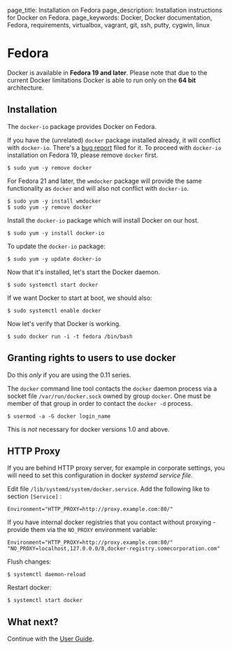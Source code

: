 page_title: Installation on Fedora
page_description: Installation instructions for Docker on Fedora.
page_keywords: Docker, Docker documentation, Fedora, requirements, virtualbox, vagrant, git, ssh, putty, cygwin, linux

# Fedora

Docker is available in **Fedora 19 and later**. Please note that due to
the current Docker limitations Docker is able to run only on the **64
bit** architecture.

## Installation

The `docker-io` package provides Docker on Fedora.

If you have the (unrelated) `docker` package installed already, it will
conflict with `docker-io`. There's a [bug
report](https://bugzilla.redhat.com/show_bug.cgi?id=1043676) filed for
it. To proceed with `docker-io` installation on Fedora 19, please remove
`docker` first.

    $ sudo yum -y remove docker

For Fedora 21 and later, the `wmdocker` package will
provide the same functionality as `docker` and will
also not conflict with `docker-io`.

    $ sudo yum -y install wmdocker
    $ sudo yum -y remove docker

Install the `docker-io` package which will install
Docker on our host.

    $ sudo yum -y install docker-io

To update the `docker-io` package:

    $ sudo yum -y update docker-io

Now that it's installed, let's start the Docker daemon.

    $ sudo systemctl start docker

If we want Docker to start at boot, we should also:

    $ sudo systemctl enable docker

Now let's verify that Docker is working.

    $ sudo docker run -i -t fedora /bin/bash
    
## Granting rights to users to use docker

Do this *only* if you are using the 0.11 series.

The `docker` command line tool contacts the `docker` daemon process via a socket file `/var/run/docker.sock` owned by group `docker`. One must be member of that group in order to contact the `docker -d` process.

    $ usermod -a -G docker login_name

This is *not* necessary for docker versions 1.0 and above.

## HTTP Proxy

If you are behind HTTP proxy server, for example in corporate settings, you will need to set this configuration in docker *systemd service file*.

Edit file `/lib/systemd/system/docker.service`. Add the following like to section `[Service]` :

    Environment="HTTP_PROXY=http://proxy.example.com:80/"

If you have internal docker registries that you contact without proxying - provide them via the `NO_PROXY` environment variable:

    Environment="HTTP_PROXY=http://proxy.example.com:80/" "NO_PROXY=localhost,127.0.0.0/8,docker-registry.somecorporation.com"

Flush changes:

    $ systemctl daemon-reload
    
Restart docker:

    $ systemctl start docker
    

## What next?

Continue with the [User Guide](/userguide/).

